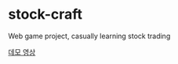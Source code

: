 # stock-craft
Web game project, casually learning stock trading

[데모 영상](https://www.youtube.com/watch?v=Fjo8e5EcH-w)
